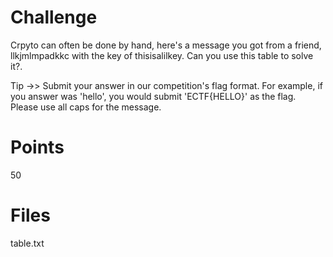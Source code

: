 # Challenge
Crpyto can often be done by hand, here's a message you got from a friend, llkjmlmpadkkc with the key of thisisalilkey. Can you use this table to solve it?.

Tip ->> Submit your answer in our competition's flag format. For example, if you answer was 'hello', you would submit 'ECTF{HELLO}' as the flag.
Please use all caps for the message.

# Points
50

# Files
table.txt


